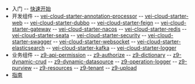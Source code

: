 

- 入门
-- [快速开始](started.md)
- 开发组件
-- [vei-cloud-starter-annotation-processor](basis/vei-cloud-starter-annotation-processor.md)
-- [vei-cloud-starter-web](basis/vei-cloud-starter-web.md)
-- [vei-cloud-starter-dubbo](basis/vei-cloud-starter-dubbo.md)
-- [vei-cloud-starter-feign](basis/vei-cloud-starter-feign.md)
-- [vei-cloud-starter-gateway](basis/vei-cloud-starter-gateway.md)
-- [vei-cloud-starter-nacos](basis/vei-cloud-starter-nacos.md)
-- [vei-cloud-starter-redis](basis/vei-cloud-starter-redis.md)
-- [vei-cloud-starter-seata](basis/vei-cloud-starter-seata.md)
-- [vei-cloud-starter-security](basis/vei-cloud-starter-security.md)
-- [vei-cloud-starter-swagger](basis/vei-cloud-starter-swagger.md)
-- [vei-cloud-starter-websocket](basis/vei-cloud-starter-websocket.md)
-- [vei-cloud-starter-elasticsearch](basis/vei-cloud-starter-elasticsearch.md)
-- [vei-cloud-starter-kafka](basis/vei-cloud-starter-kafka.md)
-- [vei-cloud-starter-logger](basis/vei-cloud-starter-logger.md)
- 业务组件
-- [z9-api-permission](business/z9-api-permission.md)
-- [z9-authorize](business/z9-authorize.md)
-- [z9-dictionary](business/z9-dictionary.md)
-- [z9-dynamic-crud](business/z9-dynamic-crud.md)
-- [z9-dynamic-datasource](business/z9-dynamic-datasource.md)
-- [z9-operation-logger](business/z9-operation-logger.md)
-- [z9-purview](business/z9-purview.md)
-- [z9-resources](business/z9-resources.md)
-- [z9-tenant](business/z9-tenant.md)
-- [z9-upload](business/z9-upload.md)
- [指南](guide.md "最好的指南")
